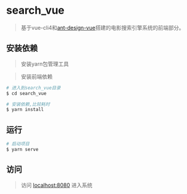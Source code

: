 # search_vue

> 基于vue-cli4和[ant-design-vue](https://www.antdv.com/docs/vue/introduce-cn/)搭建的电影搜索引擎系统的前端部分。

## 安装依赖

> 安装yarn包管理工具



> 安装前端依赖
```sh
# 进入到search_vue目录
$ cd search_vue

# 安装依赖,比较耗时
$ yarn install
```


## 运行
```sh
# 启动项目
$ yarn serve
```


## 访问
> 访问 [localhost:8080](http://localhost:8080) 进入系统

